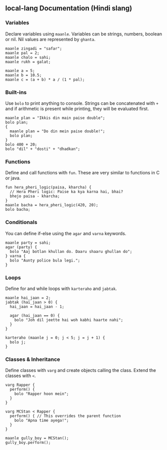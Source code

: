 ## local-lang Documentation (Hindi slang)

### Variables
Declare variables using `maanle`. Variables can be strings, numbers, boolean or nil. Nil values are represented by `ghanta`.

```
maanle zingadi = "safar";
maanle pal = 2;
maanle chalo = sahi;
maanle rukh = galat;

maanle a = 5;
maanle b = 10.5;
maanle c = (a + b) * a / (1 * pal);
```

### Built-ins
Use `bolo` to print anything to console. Strings can be concatenated with `+` and if arithmetic is present while printing, they will be evaluated first.

```
maanle plan = "Ikkis din main paise double";
bolo plan;
{
  maanle plan = "Do din mein paise double!";
  bolo plan;
}
bolo 400 + 20;
bolo "dil" + "dosti" + "dhadkan";
```

### Functions
Define and call functions with `fun`. These are very similar to functions in C or java.

```
fun hera_pheri_logic(paisa, kharcha) {
  // Hera Pheri logic: Paise ka kya karna hai, bhai?
  bhejo paisa - kharcha;
}
maanle bacha = hera_pheri_logic(420, 20);
bolo bacha;
```

### Conditionals
You can define if-else using the `agar` and `varna` keywords.

```
maanle party = sahi;
agar (party) {
  bolo "Aaj botlan khullan do. Daaru shaaru ghullan do";
} varna {
  bolo "Aunty police bula legi.";
}
```

### Loops
Define for and while loops with `karteraho` and `jabtak`.

```
maanle hai_jaan = 2;
jabtak (hai_jaan > 0) {
  hai_jaan = hai_jaan - 1;

  agar (hai_jaan == 0) {
    bolo "Joh dil jeette hai woh kabhi haarte nahi";
  }
}

karteraho (maanle j = 0; j < 5; j = j + 1) {
  bolo j;
}
```

### Classes & Inheritance
Define classes with `varg` and create objects calling the class. Extend the classes with `<`.

```
varg Rapper {
  perform() {
    bolo "Rapper hoon mein";
  }
}

varg MCStan < Rapper {
  perform() { // This overrides the parent function
    bolo "Apna time ayega!";
  }
}

maanle gully_boy = MCStan();
gully_boy.perform();
```